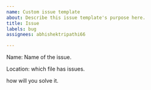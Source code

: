 ```yaml
---
name: Custom issue template
about: Describe this issue template's purpose here.
title: Issue
labels: bug
assignees: abhishektripathi66

---
```


Name:
Name of the issue.

Location:
which file has issues.

how will you solve it.
